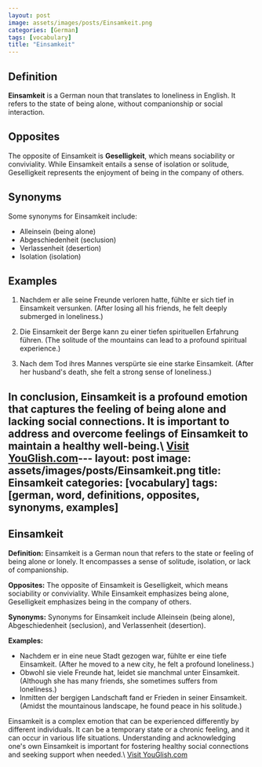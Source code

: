 ```yaml
---
layout: post
image: assets/images/posts/Einsamkeit.png
categories: [German]
tags: [vocabulary]
title: "Einsamkeit"
---
```


## Definition

**Einsamkeit** is a German noun that translates to loneliness in English. It refers to the state of being alone, without companionship or social interaction. 

## Opposites

The opposite of Einsamkeit is **Geselligkeit**, which means sociability or conviviality. While Einsamkeit entails a sense of isolation or solitude, Geselligkeit represents the enjoyment of being in the company of others.

## Synonyms

Some synonyms for Einsamkeit include:

- Alleinsein (being alone)
- Abgeschiedenheit (seclusion)
- Verlassenheit (desertion)
- Isolation (isolation)

## Examples

1. Nachdem er alle seine Freunde verloren hatte, fühlte er sich tief in Einsamkeit versunken. (After losing all his friends, he felt deeply submerged in loneliness.)
   
2. Die Einsamkeit der Berge kann zu einer tiefen spirituellen Erfahrung führen. (The solitude of the mountains can lead to a profound spiritual experience.)

3. Nach dem Tod ihres Mannes verspürte sie eine starke Einsamkeit. (After her husband's death, she felt a strong sense of loneliness.)

In conclusion, Einsamkeit is a profound emotion that captures the feeling of being alone and lacking social connections. It is important to address and overcome feelings of Einsamkeit to maintain a healthy well-being.\ <a id="yg-widget-0" class="youglish-widget" data-query="Einsamkeit" data-lang="german" data-components="8412" data-auto-start="0" data-bkg-color="theme_light" data-title="How%20to%20pronounce%20Einsamkeit%20in%20German"  rel="nofollow" href="https://youglish.com">Visit YouGlish.com</a><script async src="https://youglish.com/public/emb/widget.js" charset="utf-8"></script>---
layout: post
image: assets/images/posts/Einsamkeit.png
title: Einsamkeit
categories: [vocabulary]
tags: [german, word, definitions, opposites, synonyms, examples]
---

## Einsamkeit

**Definition:** Einsamkeit is a German noun that refers to the state or feeling of being alone or lonely. It encompasses a sense of solitude, isolation, or lack of companionship.

**Opposites:** The opposite of Einsamkeit is Geselligkeit, which means sociability or conviviality. While Einsamkeit emphasizes being alone, Geselligkeit emphasizes being in the company of others.

**Synonyms:** Synonyms for Einsamkeit include Alleinsein (being alone), Abgeschiedenheit (seclusion), and Verlassenheit (desertion).

**Examples:**
- Nachdem er in eine neue Stadt gezogen war, fühlte er eine tiefe Einsamkeit. (After he moved to a new city, he felt a profound loneliness.)
- Obwohl sie viele Freunde hat, leidet sie manchmal unter Einsamkeit. (Although she has many friends, she sometimes suffers from loneliness.)
- Inmitten der bergigen Landschaft fand er Frieden in seiner Einsamkeit. (Amidst the mountainous landscape, he found peace in his solitude.)

Einsamkeit is a complex emotion that can be experienced differently by different individuals. It can be a temporary state or a chronic feeling, and it can occur in various life situations. Understanding and acknowledging one's own Einsamkeit is important for fostering healthy social connections and seeking support when needed.\ <a id="yg-widget-0" class="youglish-widget" data-query="Einsamkeit" data-lang="german" data-components="8412" data-auto-start="0" data-bkg-color="theme_light" data-title="How%20to%20pronounce%20Einsamkeit%20in%20German"  rel="nofollow" href="https://youglish.com">Visit YouGlish.com</a><script async src="https://youglish.com/public/emb/widget.js" charset="utf-8"></script>